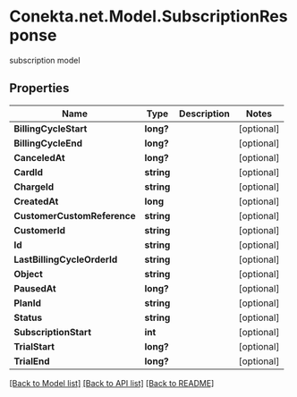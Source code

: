 # Conekta.net.Model.SubscriptionResponse
subscription model

## Properties

Name | Type | Description | Notes
------------ | ------------- | ------------- | -------------
**BillingCycleStart** | **long?** |  | [optional] 
**BillingCycleEnd** | **long?** |  | [optional] 
**CanceledAt** | **long?** |  | [optional] 
**CardId** | **string** |  | [optional] 
**ChargeId** | **string** |  | [optional] 
**CreatedAt** | **long** |  | [optional] 
**CustomerCustomReference** | **string** |  | [optional] 
**CustomerId** | **string** |  | [optional] 
**Id** | **string** |  | [optional] 
**LastBillingCycleOrderId** | **string** |  | [optional] 
**Object** | **string** |  | [optional] 
**PausedAt** | **long?** |  | [optional] 
**PlanId** | **string** |  | [optional] 
**Status** | **string** |  | [optional] 
**SubscriptionStart** | **int** |  | [optional] 
**TrialStart** | **long?** |  | [optional] 
**TrialEnd** | **long?** |  | [optional] 

[[Back to Model list]](../README.md#documentation-for-models) [[Back to API list]](../README.md#documentation-for-api-endpoints) [[Back to README]](../README.md)

